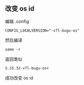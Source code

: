 ## 改变 os id

编辑 .config

```
CONFIG_LOCALVERSION="-v7l-bugu-os"
```

然后编译

```
uame -r
```

返回类似

```
5.15.32-v7l-bugu-os+
```

成功改变 os id

